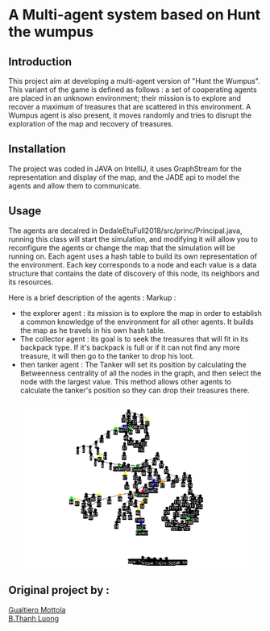 # A Multi-agent system based on Hunt the wumpus

## Introduction

 
This project aim at developing a multi-agent version of "Hunt the Wumpus". This variant of the game is defined as follows : a set of cooperating agents are placed in an unknown environment; their mission is to explore and recover a maximum of treasures that are scattered in this environment. A Wumpus agent is also present, it moves randomly and tries to disrupt the exploration of the map and recovery of treasures.

      
## Installation

The project was coded in JAVA on IntelliJ, it uses GraphStream for the representation and display of the map, and the JADE api to model the agents and allow them to communicate.

## Usage

The agents are decalred in DedaleEtuFull2018/src/princ/Principal.java, running this class will start the simulation, and modifying it will allow you to reconfigure the agents or change the map that the simulation will be running on. Each agent uses a hash table to build its own representation of the environment. Each key corresponds to a node and each value is a data structure that contains the date of discovery of this node, its neighbors and its resources.  
 
Here is a brief description of the agents :
Markup :
* the explorer agent : its mission is to explore the map in order to establish a common knowledge of the environment for all other agents. It builds the map as he travels in his own hash table.
*  The collector agent : its goal is to seek the treasures that will fit in its backpack type. If it's backpack is full or if it can not find any more treasure, it will then go to the tanker to drop his loot.
* then tanker agent : The Tanker will set its position by calculating the Betweenness centrality of all the nodes in the graph, and then select the node with the largest value. This method allows other agents to calculate the tanker's position so they can drop their treasures there.



<p align="center">
    <img src="https://raw.githubusercontent.com/gualt1995/MAS/master/Rapport/images/fosyma.PNG" width="450"
</p>
    
## Original project by :
[Gualtiero Mottola](https://github.com/gualt1995)<br>
[B.Thanh Luong](https://github.com/leondoofus)<br>
